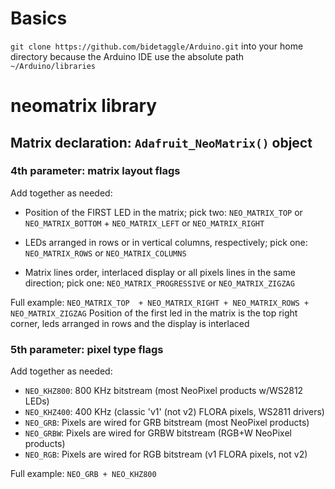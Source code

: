 # Basics

`git clone https://github.com/bidetaggle/Arduino.git` into your home directory because the Arduino IDE use the absolute path `~/Arduino/libraries`

# neomatrix library

## Matrix declaration: `Adafruit_NeoMatrix()` object

### 4th parameter: matrix layout flags

Add together as needed:

- Position of the FIRST LED in the matrix; pick two:
`NEO_MATRIX_TOP` or `NEO_MATRIX_BOTTOM` + `NEO_MATRIX_LEFT` or `NEO_MATRIX_RIGHT`

- LEDs arranged in rows or in vertical columns, respectively; pick one:
`NEO_MATRIX_ROWS` or `NEO_MATRIX_COLUMNS`

- Matrix lines order, interlaced display or all pixels lines in the same direction; pick one:
`NEO_MATRIX_PROGRESSIVE` or `NEO_MATRIX_ZIGZAG`

Full example: `NEO_MATRIX_TOP  + NEO_MATRIX_RIGHT + NEO_MATRIX_ROWS + NEO_MATRIX_ZIGZAG`
Position of the first led in the matrix is the top right corner, leds arranged in rows and the display is interlaced

### 5th parameter: pixel type flags

Add together as needed:

- `NEO_KHZ800`: 800 KHz bitstream (most NeoPixel products w/WS2812 LEDs)
- `NEO_KHZ400`: 400 KHz (classic 'v1' (not v2) FLORA pixels, WS2811 drivers)
- `NEO_GRB`:    Pixels are wired for GRB bitstream (most NeoPixel products)
- `NEO_GRBW`:   Pixels are wired for GRBW bitstream (RGB+W NeoPixel products)
- `NEO_RGB`:    Pixels are wired for RGB bitstream (v1 FLORA pixels, not v2)

Full example: `NEO_GRB + NEO_KHZ800`
